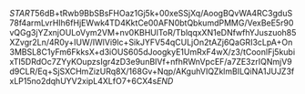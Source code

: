 $START$56dB+tRwb9BbSBsFHOaz1Gj5k+00xeSSjXq/AoogBQvWA4RC3gduS78f4armLvrHIh6fHjEWwk4TD4KktCe00AFN0btQbkumdPMMG/VexBeE5r90vQGg3jYZxnjOULoVym2VM+nv0KBHUlToR/TblqqxXN1eDNfwfhYJuszuoh85XZvgr2Ln/4R0y+IUW/IWlVi9lc+SikJYFV54qCULjOn2tAZj6QaGRI3cLpA+On3MBSL8C1yFm6FkksX+d3iOUS605dJoogkyE1UmRxF4wX/z3/tCoonlFj5kubixTI5DRdOc7ZYyKOupzsIgr4zD3e9unBIVf+nfhRWnVpcEF/a7ZE3zrIQNmjV9d9CLR/Eq+SjSXCHmZizURq8X/168Gv+Nqp/AKguhVIQZklmBILQiNA1JUJZ3fxLP15no2dqhUYV2xipL4XLfO7+6CX4s$END$
